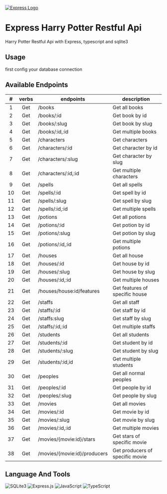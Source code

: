 <a href="https://expressjs.com/" rel="nofollow"><img src="https://camo.githubusercontent.com/86f61f7d4367c71a580e11af0bcd4f333d1b967225a679a12998657db1307dd3/68747470733a2f2f692e636c6f756475702e636f6d2f7a6659366c4c376546612d3330303078333030302e706e67" alt="Express Logo" data-canonical-src="https://i.cloudup.com/zfY6lL7eFa-3000x3000.png" style="max-width: 100%;"></a>

# Express Harry Potter Restful Api

Harry Potter Restful Api with Express, typescript and sqlite3

## Usage
first config your database connection


## Available Endpoints

| # | verbs | endpoints | description |
| :---: | :---: | --- | --- |
|1| Get | /books | Get all books |
|2| Get | /books/:id | Get book by id |
|3| Get | /books/:slug | Get book by slug |
|4| Get | /books/:id,:id | Get multiple books |
|5| Get | /characters| Get characters |
|6| Get | /characters/:id| Get character by id|
|7| Get | /characters/:slug| Get character by slug|
|8| Get | /characters/:id,:id| Get multiple characters |
|9| Get | /spells| Get all spells|
|10| Get | /spells/:id| Get spell by id|
|11| Get | /spells/:slug| Get spell by slug|
|12| Get | /spells/:id,:id| Get multiple spells|
|13| Get | /potions | Get all potions|
|14| Get | /potions/:id | Get potion by id|
|15| Get | /potions/:slug | Get potion by slug|
|16| Get | /potions/:id,:id | Get multiple potions|
|17| Get | /houses | Get all house|
|18| Get | /houses/:id | Get house by id|
|19| Get | /houses/:slug | Get house by slug|
|20| Get | /houses/:id,:id | Get multiple houses|
|21| Get | /houses/house:id/features | Get features of specific house|
|22| Get | /staffs| Get all staff|
|23| Get | /staffs/:id| Get staff by id|
|24| Get | /staffs:slug| Get staff by slug|
|25| Get | /staffs/:id,:id| Get multiple staffs|
|26| Get | /students| Get all students|
|27| Get | /students/:id| Get student by id|
|28| Get | /students/:slug| Get student by slug|
|29| Get | /students/:id,id| Get multiple students|
|30| Get | /peoples | Get all normal peoples|
|31| Get | /peoples/:id | Get people by id|
|32| Get | /peoples/:slug | Get people by slug|
|33| Get |/movies| Get all movies |
|34| Get |/movies/:id| Get movie by id|
|35| Get |/movies/:slug| Get movie by slug|
|36| Get |/movies/:id,:id| Get multiple movies|
|37| Get |/movies/{movie:id}/stars| Get stars of specific movie|
|38| Get |/movies/{movie:id}/producers| Get producers of specific movie|


## Language And Tools

![SQLite3](https://img.shields.io/badge/-SQLite3-003B57?style=flat&logo=sqlite&logoColor=white)
![Express.js](https://img.shields.io/badge/-Express.js-000000?style=flat&logo=express&logoColor=white)
![JavaScript](https://img.shields.io/badge/-JavaScript-F7DF1E?style=flat&logo=javascript&logoColor=black)
![TypeScript](https://img.shields.io/badge/-TypeScript-3178C6?style=flat&logo=typescript&logoColor=white)
